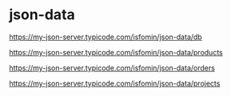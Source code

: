 # json-data

https://my-json-server.typicode.com/isfomin/json-data/db

https://my-json-server.typicode.com/isfomin/json-data/products

https://my-json-server.typicode.com/isfomin/json-data/orders

https://my-json-server.typicode.com/isfomin/json-data/projects
